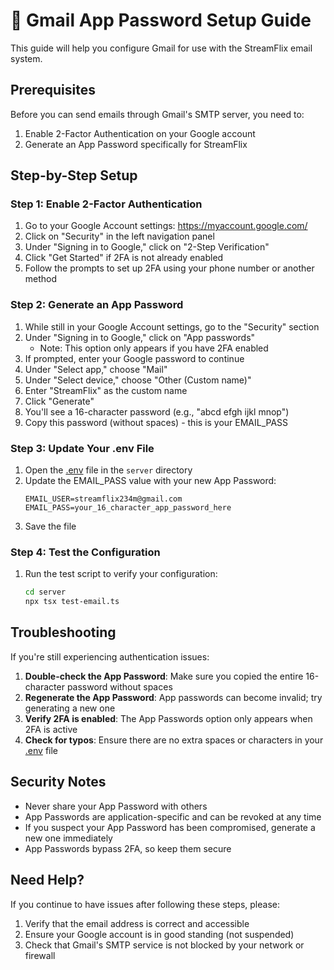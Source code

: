# 📧 Gmail App Password Setup Guide

This guide will help you configure Gmail for use with the StreamFlix email system.

## Prerequisites

Before you can send emails through Gmail's SMTP server, you need to:

1. Enable 2-Factor Authentication on your Google account
2. Generate an App Password specifically for StreamFlix

## Step-by-Step Setup

### Step 1: Enable 2-Factor Authentication

1. Go to your Google Account settings: https://myaccount.google.com/
2. Click on "Security" in the left navigation panel
3. Under "Signing in to Google," click on "2-Step Verification"
4. Click "Get Started" if 2FA is not already enabled
5. Follow the prompts to set up 2FA using your phone number or another method

### Step 2: Generate an App Password

1. While still in your Google Account settings, go to the "Security" section
2. Under "Signing in to Google," click on "App passwords"
   - Note: This option only appears if you have 2FA enabled
3. If prompted, enter your Google password to continue
4. Under "Select app," choose "Mail"
5. Under "Select device," choose "Other (Custom name)"
6. Enter "StreamFlix" as the custom name
7. Click "Generate"
8. You'll see a 16-character password (e.g., "abcd efgh ijkl mnop")
9. Copy this password (without spaces) - this is your EMAIL_PASS

### Step 3: Update Your .env File

1. Open the [.env](file:///c:/Users/Dell/Downloads/streamkji-replit-agent/streamkji-replit-agent/.env) file in the `server` directory
2. Update the EMAIL_PASS value with your new App Password:
   ```
   EMAIL_USER=streamflix234m@gmail.com
   EMAIL_PASS=your_16_character_app_password_here
   ```
3. Save the file

### Step 4: Test the Configuration

1. Run the test script to verify your configuration:
   ```bash
   cd server
   npx tsx test-email.ts
   ```

## Troubleshooting

If you're still experiencing authentication issues:

1. **Double-check the App Password**: Make sure you copied the entire 16-character password without spaces
2. **Regenerate the App Password**: App passwords can become invalid; try generating a new one
3. **Verify 2FA is enabled**: The App Passwords option only appears when 2FA is active
4. **Check for typos**: Ensure there are no extra spaces or characters in your [.env](file:///c:/Users/Dell/Downloads/streamkji-replit-agent/streamkji-replit-agent/.env) file

## Security Notes

- Never share your App Password with others
- App Passwords are application-specific and can be revoked at any time
- If you suspect your App Password has been compromised, generate a new one immediately
- App Passwords bypass 2FA, so keep them secure

## Need Help?

If you continue to have issues after following these steps, please:
1. Verify that the email address is correct and accessible
2. Ensure your Google account is in good standing (not suspended)
3. Check that Gmail's SMTP service is not blocked by your network or firewall